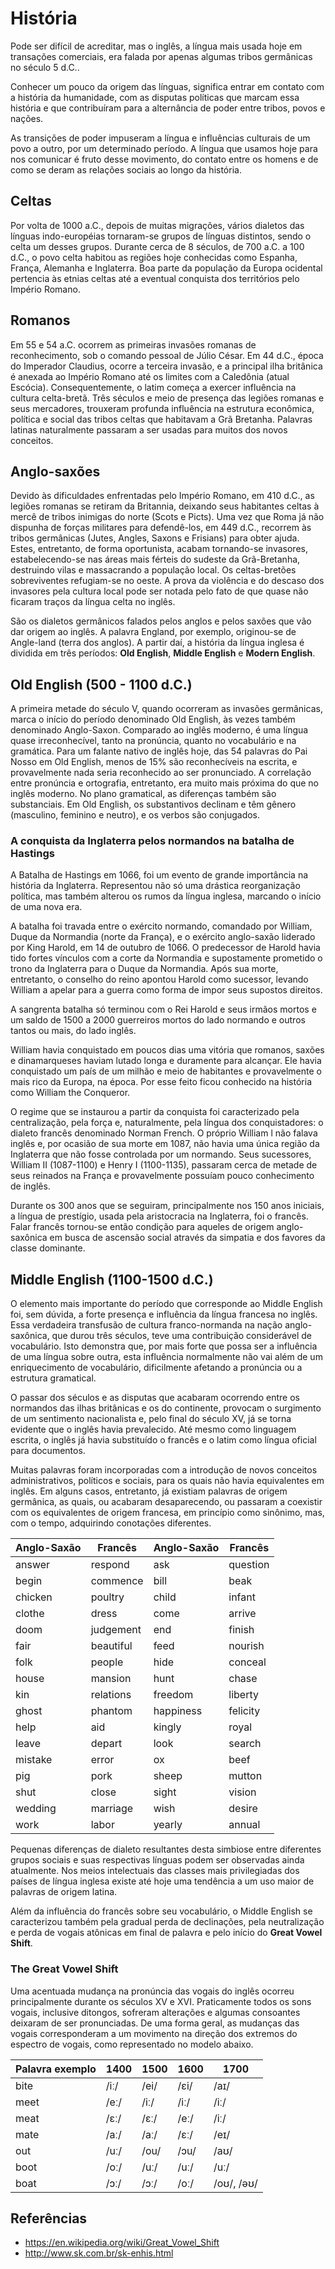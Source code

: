 # História

Pode ser difícil de acreditar, mas o inglês, a língua mais usada hoje em transações comerciais, era falada por apenas algumas tribos germânicas no século 5 d.C..

Conhecer um pouco da origem das línguas, significa entrar em contato com a história da humanidade, com as disputas políticas que marcam essa história e que contribuíram para a alternância de poder entre tribos, povos e nações.

As transições de poder impuseram a língua e influências culturais de um povo a outro, por um determinado período. A língua que usamos hoje para nos comunicar é fruto desse movimento, do contato entre os homens e de como se deram as relações sociais ao longo da história.

## Celtas

Por volta de 1000 a.C., depois de muitas migrações, vários dialetos das línguas indo-européias tornaram-se grupos de línguas distintos, sendo o celta um desses grupos. Durante cerca de 8 séculos, de 700 a.C. a 100 d.C., o povo celta habitou as regiões hoje conhecidas como Espanha, França, Alemanha e Inglaterra. Boa parte da população da Europa ocidental pertencia às etnias celtas até a eventual conquista dos territórios pelo Império Romano.

## Romanos

Em 55 e 54 a.C. ocorrem as primeiras invasões romanas de reconhecimento, sob o comando pessoal de Júlio César. Em 44 d.C., época do Imperador Claudius, ocorre a terceira invasão, e a principal ilha britânica é anexada ao Império Romano até os limites com a Caledônia (atual Escócia). Consequentemente, o latim começa a exercer influência na cultura celta-bretã. Três séculos e meio de presença das legiões romanas e seus mercadores, trouxeram profunda influência na estrutura econômica, política e social das tribos celtas que habitavam a Grã Bretanha. Palavras latinas naturalmente passaram a ser usadas para muitos dos novos conceitos.

## Anglo-saxões

Devido às dificuldades enfrentadas pelo Império Romano, em 410 d.C., as legiões romanas se retiram da Britannia, deixando seus habitantes celtas à mercê de tribos inimigas do norte (Scots e Picts). Uma vez que Roma já não dispunha de forças militares para defendê-los, em 449 d.C., recorrem às tribos germânicas (Jutes, Angles, Saxons e Frisians) para obter ajuda. Estes, entretanto, de forma oportunista, acabam tornando-se invasores, estabelecendo-se nas áreas mais férteis do sudeste da Grã-Bretanha, destruindo vilas e massacrando a população local. Os celtas-bretões sobreviventes refugiam-se no oeste. A prova da violência e do descaso dos invasores pela cultura local pode ser notada pelo fato de que quase não ficaram traços da língua celta no inglês.

São os dialetos germânicos falados pelos anglos e pelos saxões que vão dar origem ao inglês. A palavra England, por exemplo, originou-se de Angle-land (terra dos anglos). A partir daí, a história da língua inglesa é dividida em três períodos: **Old English**, **Middle English** e **Modern English**.

## Old English (500 - 1100 d.C.)

A primeira metade do século V, quando ocorreram as invasões germânicas, marca o início do período denominado Old English, às vezes também denominado Anglo-Saxon. Comparado ao inglês moderno, é uma língua quase irreconhecível, tanto na pronúncia, quanto no vocabulário e na gramática. Para um falante nativo de inglês hoje, das 54 palavras do Pai Nosso em Old English, menos de 15% são reconhecíveis na escrita, e provavelmente nada seria reconhecido ao ser pronunciado. A correlação entre pronúncia e ortografia, entretanto, era muito mais próxima do que no inglês moderno. No plano gramatical, as diferenças também são substanciais. Em Old English, os substantivos declinam e têm gênero (masculino, feminino e neutro), e os verbos são conjugados.

### A conquista da Inglaterra pelos normandos na batalha de Hastings

A Batalha de Hastings em 1066, foi um evento de grande importância na história da Inglaterra. Representou não só uma drástica reorganização política, mas também alterou os rumos da língua inglesa, marcando o início de uma nova era.

A batalha foi travada entre o exército normando, comandado por William, Duque da Normandia (norte da França), e o exército anglo-saxão liderado por King Harold, em 14 de outubro de 1066.
O predecessor de Harold havia tido fortes vínculos com a corte da Normandia e supostamente prometido o trono da Inglaterra para o Duque da Normandia. Após sua morte, entretanto, o conselho do reino apontou Harold como sucessor, levando William a apelar para a guerra como forma de impor seus supostos direitos.

A sangrenta batalha só terminou com o Rei Harold e seus irmãos mortos e um saldo de 1500 a 2000 guerreiros mortos do lado normando e outros tantos ou mais, do lado inglês.

William havia conquistado em poucos dias uma vitória que romanos, saxões e dinamarqueses haviam lutado longa e duramente para alcançar. Ele havia conquistado um país de um milhão e meio de habitantes e provavelmente o mais rico da Europa, na época. Por esse feito ficou conhecido na história como William the Conqueror.

O regime que se instaurou a partir da conquista foi caracterizado pela centralização, pela força e, naturalmente, pela língua dos conquistadores: o dialeto francês denominado Norman French. O próprio William l não falava inglês e, por ocasião de sua morte em 1087, não havia uma única região da Inglaterra que não fosse controlada por um normando. Seus sucessores, William II (1087-1100) e Henry I (1100-1135), passaram cerca de metade de seus reinados na França e provavelmente possuíam pouco conhecimento de inglês.

Durante os 300 anos que se seguiram, principalmente nos 150 anos iniciais, a língua de prestígio, usada pela aristocracia na Inglaterra, foi o francês. Falar francês tornou-se então condição para aqueles de origem anglo-saxônica em busca de ascensão social através da simpatia e dos favores da classe dominante.

## Middle English (1100-1500 d.C.)

O elemento mais importante do período que corresponde ao Middle English foi, sem dúvida, a forte presença e influência da língua francesa no inglês. Essa verdadeira transfusão de cultura franco-normanda na nação anglo-saxônica, que durou três séculos, teve uma contribuição considerável de vocabulário. Isto demonstra que, por mais forte que possa ser a influência de uma língua sobre outra, esta influência normalmente não vai além de um enriquecimento de vocabulário, dificilmente afetando a pronúncia ou a estrutura gramatical.

O passar dos séculos e as disputas que acabaram ocorrendo entre os normandos das ilhas britânicas e os do continente, provocam o surgimento de um sentimento nacionalista e, pelo final do século XV, já se torna evidente que o inglês havia prevalecido. Até mesmo como linguagem escrita, o inglês já havia substituído o francês e o latim como língua oficial para documentos.

Muitas palavras foram incorporadas com a introdução de novos conceitos administrativos, políticos e sociais, para os quais não havia equivalentes em inglês. Em alguns casos, entretanto, já existiam palavras de origem germânica, as quais, ou acabaram desaparecendo, ou passaram a coexistir com os equivalentes de origem francesa, em princípio como sinônimo, mas, com o tempo, adquirindo conotações diferentes.

| Anglo-Saxão | Francês   | Anglo-Saxão | Francês  |
| ----------- | --------- | ----------- | -------- |
| answer      | respond   | ask         | question |
| begin       | commence  | bill        | beak     |
| chicken     | poultry   | child       | infant   |
| clothe      | dress     | come        | arrive   |
| doom        | judgement | end         | finish   |
| fair        | beautiful | feed        | nourish  |
| folk        | people    | hide        | conceal  |
| house       | mansion   | hunt        | chase    |
| kin         | relations | freedom     | liberty  |
| ghost       | phantom   | happiness   | felicity |
| help        | aid       | kingly      | royal    |
| leave       | depart    | look        | search   |
| mistake     | error     | ox          | beef     |
| pig         | pork      | sheep       | mutton   |
| shut        | close     | sight       | vision   |
| wedding     | marriage  | wish        | desire   |
| work        | labor     | yearly      | annual   |

Pequenas diferenças de dialeto resultantes desta simbiose entre diferentes grupos sociais e suas respectivas línguas podem ser observadas ainda atualmente. Nos meios intelectuais das classes mais privilegiadas dos países de língua inglesa existe até hoje uma tendência a um uso maior de palavras de origem latina.

Além da influência do francês sobre seu vocabulário, o Middle English se caracterizou também pela gradual perda de declinações, pela neutralização e perda de vogais atônicas em final de palavra e pelo início do **Great Vowel Shift**.

### The Great Vowel Shift

Uma acentuada mudança na pronúncia das vogais do inglês ocorreu principalmente durante os séculos XV e XVI. Praticamente todos os sons vogais, inclusive ditongos, sofreram alterações e algumas consoantes deixaram de ser pronunciadas. De uma forma geral, as mudanças das vogais corresponderam a um movimento na direção dos extremos do espectro de vogais, como representado no modelo abaixo.

| Palavra exemplo | 1400 | 1500 | 1600 | 1700        |
| --------------- | ---- | ---- | ---- | ----------- |
| bite            | /iː/ | /ei/ | /ɛi/ | /aɪ/        |
| meet            | /eː/ | /iː/ | /iː/ | /iː/        |
| meat            | /ɛː/ | /ɛː/ | /eː/ | /iː/        |
| mate            | /aː/ | /aː/ | /ɛː/ | /eɪ/        |
| out             | /uː/ | /ou/ | /ɔu/ | /aʊ/        |
| boot            | /oː/ | /uː/ | /uː/ | /uː/        |
| boat            | /ɔː/ | /ɔː/ | /oː/ | /oʊ/,  /əʊ/ |

## Referências

- <https://en.wikipedia.org/wiki/Great_Vowel_Shift>
- <http://www.sk.com.br/sk-enhis.html>
